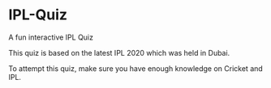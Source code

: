 # IPL-Quiz
A fun interactive IPL Quiz

This quiz is based on the latest IPL 2020 which was held in Dubai.

To attempt this quiz, make sure you have enough knowledge on Cricket and IPL.
